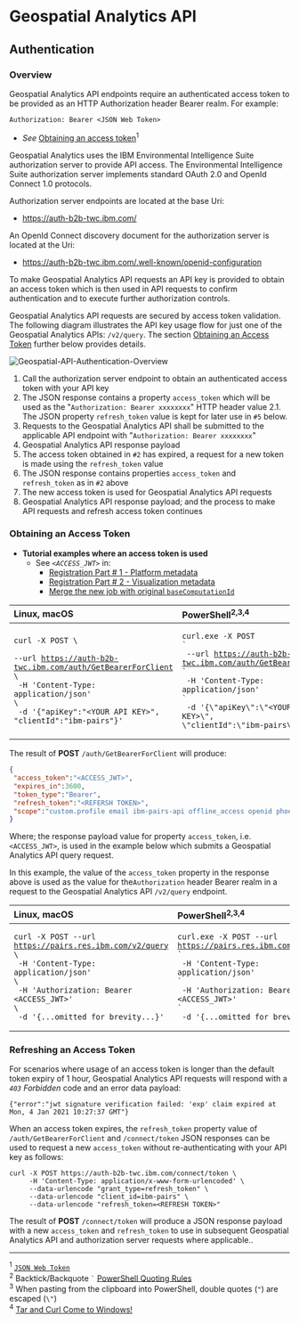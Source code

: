 # Geospatial Analytics API

## Authentication

### Overview
Geospatial Analytics API endpoints require an authenticated access token to be provided as an
HTTP Authorization header Bearer realm. For example:

``` text
Authorization: Bearer <JSON Web Token>
```
* *See* [Obtaining an access token](#obtaining-an-access-token)<sup>1</sup>

Geospatial Analytics uses the IBM Environmental Intelligence Suite authorization server to provide API access.
The Environmental Intelligence Suite authorization server implements standard OAuth 2.0 and OpenId Connect 1.0 protocols.

Authorization server endpoints are located at the base Uri:
- https://auth-b2b-twc.ibm.com/

An OpenId Connect discovery document for the authorization server is located at the Uri:
- https://auth-b2b-twc.ibm.com/.well-known/openid-configuration

To make Geospatial Analytics API requests an API key is provided to obtain an access token
which is then used in API requests to confirm authentication and to execute further authorization controls.

Geospatial Analytics API requests are secured by access token validation. The following diagram illustrates the API key usage flow
for just one of the Geospatial Analytics APIs: `/v2/query`. The section [Obtaining an Access Token](#obtaining-an-access-token) further
below provides details.

![Geospatial-API-Authentication-Overview](resources/Geospatial-API-Authentication-Overview.png)

1. Call the authorization server endpoint to obtain an authenticated access token with your API key
2. The JSON response contains a property `access_token` which will be used as the "`Authorization: Bearer xxxxxxxx`" HTTP header value
2.1. The JSON property `refresh_token` value is kept for later use in `#5` below.
3. Requests to the Geospatial Analytics API shall be submitted to the applicable API endpoint with "`Authorization: Bearer xxxxxxxx`"
4. Geospatial Analytics API response payload
5. The access token obtained in `#2` has expired, a request for a new token is made using the `refresh_token` value
6. The JSON response contains properties `access_token` and `refresh_token` as in `#2` above
7. The new access token is used for Geospatial Analytics API requests
8. Geospatial Analytics API response payload; and the process to make API requests and refresh access token continues

### Obtaining an Access Token
* **Tutorial examples where an access token is used**
    * See *`<ACCESS_JWT>`* in:
        * [Registration Part # 1 - Platform metadata](./custom-geospatial-query-extension.md#access-jwt-ex1)
        * [Registration Part # 2 - Visualization metadata](./custom-geospatial-query-extension.md#access-jwt-ex2)
        * [Merge the new job with original `baseComputationId`](./custom-geospatial-query-extension.md#access-jwt-ex3)

| **Linux, macOS** | **PowerShell<sup>2,3,4</sup>** |
|:-----------------|:-----------------------------|
| <pre><code>curl -X POST &#92;</code><br><code>     --url https://auth-b2b-twc.ibm.com/auth/GetBearerForClient &#92;</code><br><code>     -H 'Content-Type: application/json' &#92;</code><br><code>     -d '{"apiKey":"&lt;YOUR API KEY&gt;", "clientId":"ibm-pairs"}'</code></pre> |  <pre><code>curl.exe -X POST &#96;</code><br><code>         --url https://auth-b2b-twc.ibm.com/auth/GetBearerForClient &#96;</code><br><code>         -H 'Content-Type: application/json' &#96;</code><br><code>         -d '{\\"apiKey\\":\\"&lt;YOUR API KEY&gt;\\", \\"clientId\":\\"ibm-pairs\\"}'</code></pre> |

The result of **POST** `/auth/GetBearerForClient` will produce:

``` json
{
 "access_token":"<ACCESS_JWT>",
 "expires_in":3600,
 "token_type":"Bearer",
 "refresh_token":"<REFERSH TOKEN>",
 "scope":"custom.profile email ibm-pairs-api offline_access openid phoenix-api profile"
}
```

Where; the response payload value for property `access_token`, i.e. `<ACCESS_JWT>`, is used in the example below
which submits a Geospatial Analytics API query request.

In this example, the value of the `access_token` property in the response above is used as the value for
the`Authorization` header Bearer realm in a request to the Geospatial Analytics API `/v2/query` endpoint.

| **Linux, macOS**                                                 | **PowerShell<sup>2,3,4</sup>** |
|:-----------------------------------------------------------------|:------------------------------|
| <pre><code>curl -X POST --url https://pairs.res.ibm.com/v2/query &#92;</code><br><code>     -H 'Content-Type: application/json' &#92;</code><br><code>     -H 'Authorization: Bearer &lt;ACCESS_JWT&gt;' &#92;</code><br><code>     -d '{...omitted for brevity...}'</code></pre> | <pre><code>curl.exe -X POST --url https://pairs.res.ibm.com/v2/query &#96;</code><br><code>         -H 'Content-Type: application/json' &#96;</code><br><code>         -H 'Authorization: Bearer &lt;ACCESS_JWT&gt;' &#96;</code><br><code>         -d '{...omitted for brevity...}'</code></pre> |

### Refreshing an Access Token

For scenarios where usage of an access token is longer than the default token expiry of 1 hour,
Geospatial Analytics API requests will respond with a *`403` Forbidden* code and an error data payload:

`{"error":"jwt signature verification failed: 'exp' claim expired at Mon, 4 Jan 2021 10:27:37 GMT"}`

When an access token expires, the `refresh_token` property value of `/auth/GetBearerForClient` and
`/connect/token` JSON responses can be used to request a new `access_token` without re-authenticating
with your API key as follows:

``` shell
curl -X POST https://auth-b2b-twc.ibm.com/connect/token \
     -H 'Content-Type: application/x-www-form-urlencoded' \
     --data-urlencode "grant_type=refresh_token" \
     --data-urlencode "client_id=ibm-pairs" \
     --data-urlencode "refresh_token=<REFRESH TOKEN>"
```

The result of **POST** `/connect/token` will produce a JSON response payload with a new `access_token` and
`refresh_token` to use in subsequent Geospatial Analytics API and authorization server requests
where applicable..

---
<a id='user-content-sup-1' href='#sup-1'></a>
<sup>1</sup> [`JSON Web Token`](https://en.wikipedia.org/wiki/JSON_Web_Token)<br>
<a id='user-content-sup-2' href='#sup-2'></a>
<sup>2</sup> Backtick/Backquote `` ` `` [PowerShell Quoting Rules](https://docs.microsoft.com/en-us/powershell/module/microsoft.powershell.core/about/about_quoting_rules)<br>
<a id='user-content-sup-3' href='#sup-3'></a>
<sup>3</sup> When pasting from the clipboard into PowerShell, double quotes (`"`) are escaped (`\"`)<br>
<a id='user-content-sup-4' href='#sup-4'></a>
<sup>4</sup> [Tar and Curl Come to Windows!](https://techcommunity.microsoft.com/t5/containers/tar-and-curl-come-to-windows/ba-p/382409)
